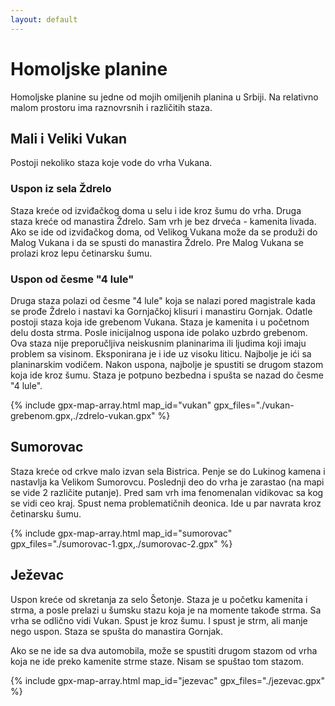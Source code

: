 ```yaml
---
layout: default
---
```


# Homoljske planine

Homoljske planine su jedne od mojih omiljenih planina u Srbiji.
Na relativno malom prostoru ima raznovrsnih i različitih staza.

## Mali i Veliki Vukan

Postoji nekoliko staza koje vode do vrha Vukana.

### Uspon iz sela Ždrelo

Staza kreće od izviđačkog doma u selu i ide kroz šumu do vrha.
Druga staza kreće od manastira Ždrelo.
Sam vrh je bez drveća - kamenita livada.
Ako se ide od izviđačkog doma, od Velikog Vukana može da se produži do Malog Vukana i da se spusti do manastira Ždrelo.
Pre Malog Vukana se prolazi kroz lepu četinarsku šumu.

### Uspon od česme "4 lule"

Druga staza polazi od česme "4 lule" koja se nalazi pored magistrale kada se prođe Ždrelo i nastavi ka Gornjačkoj klisuri i manastiru Gornjak.
Odatle postoji staza koja ide grebenom Vukana. Staza je kamenita i u početnom delu dosta strma. Posle inicijalnog uspona ide polako uzbrdo grebenom.
Ova staza nije preporučljiva neiskusnim planinarima ili ljudima koji imaju problem sa visinom. Eksponirana je i ide uz visoku liticu.
Najbolje je ići sa planinarskim vodičem.
Nakon uspona, najbolje je spustiti se drugom stazom koja ide kroz šumu. Staza je potpuno bezbedna i spušta se nazad do česme "4 lule".

{% include gpx-map-array.html map_id="vukan" gpx_files="./vukan-grebenom.gpx,./zdrelo-vukan.gpx" %}

## Sumorovac

Staza kreće od crkve malo izvan sela Bistrica.
Penje se do Lukinog kamena i nastavlja ka Velikom Sumorovcu.
Poslednji deo do vrha je zarastao (na mapi se vide 2 različite putanje).
Pred sam vrh ima fenomenalan vidikovac sa kog se vidi ceo kraj.
Spust nema problematičnih deonica. Ide u par navrata kroz četinarsku šumu.

{% include gpx-map-array.html map_id="sumorovac" gpx_files="./sumorovac-1.gpx,./sumorovac-2.gpx" %}

## Ježevac

Uspon kreće od skretanja za selo Šetonje. Staza je u početku kamenita i strma, a posle prelazi u šumsku stazu koja je na momente takođe strma. Sa vrha se odlično vidi Vukan. Spust je kroz šumu. I spust je strm, ali manje nego uspon. Staza se spušta do manastira Gornjak.

Ako se ne ide sa dva automobila, može se spustiti drugom stazom od vrha koja ne ide preko kamenite strme staze. Nisam se spuštao tom stazom.

{% include gpx-map-array.html map_id="jezevac" gpx_files="./jezevac.gpx" %}